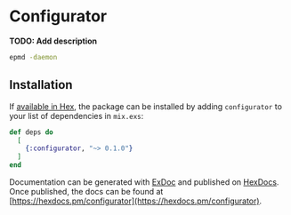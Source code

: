 # Configurator

**TODO: Add description**

```bash
epmd -daemon
```

## Installation

If [available in Hex](https://hex.pm/docs/publish), the package can be installed
by adding `configurator` to your list of dependencies in `mix.exs`:

```elixir
def deps do
  [
    {:configurator, "~> 0.1.0"}
  ]
end
```

Documentation can be generated with [ExDoc](https://github.com/elixir-lang/ex_doc)
and published on [HexDocs](https://hexdocs.pm). Once published, the docs can
be found at [https://hexdocs.pm/configurator](https://hexdocs.pm/configurator).

